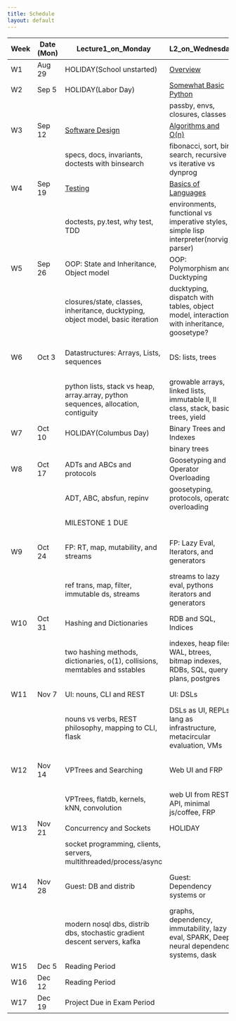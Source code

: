 ```yaml
---
title: Schedule
layout: default
---
```


| Week | Date (Mon) | Lecture1_on_Monday                       | L2_on_Wednesday                          | Lab_on_Friday                            | HW_Information                           | Project_Information                      |
| ---- | ---------- | ---------------------------------------- | ---------------------------------------- | ---------------------------------------- | ---------------------------------------- | ---------------------------------------- |
| W1   | Aug 29     | HOLIDAY(School unstarted)                | [Overview](https://github.com/iacs-cs207/cs207-2016/blob/master/lectures/introduction.pdf)        |     [git and basic python](https://github.com/iacs-cs207/cs207-2016/blob/master/labs/lab1)                                     |    [HW1](https://goo.gl/forms/JOSiIPl3imlT44wL2)                                      |                                          |
| W2   | Sep 5      | HOLIDAY(Labor Day)                       | [Somewhat Basic Python](https://github.com/iacs-cs207/cs207-2016/blob/master/lectures/BasicPythonAndEnvironments.ipynb)                    | [Decorators+closures](https://github.com/iacs-cs207/cs207-2016/blob/master/labs/lab2.ipynb)                      | [closures](https://github.com/iacs-cs207/cs207-2016/blob/master/homeworks/distribute_hw2.ipynb)                      | Form Groups                              |
|      |            |                                          | passby, envs, closures, classes          |                                          |                                          |                                          |
| W3   | Sep 12     | [Software Design](https://github.com/iacs-cs207/cs207-2016/blob/master/lectures/SoftwareDesign.ipynb)                          | [Algorithms and O(n)](https://github.com/iacs-cs207/cs207-2016/blob/master/lectures/Algorithms.ipynb)                      | [Fib](https://github.com/iacs-cs207/cs207-2016/blob/master/labs/lab3.ipynb)                                      | [Fib+Decorators](https://github.com/iacs-cs207/cs207-2016/blob/master/homeworks/distribute_hw3.ipynb)                           | Form Groups                              |
|      |            | specs, docs, invariants, doctests with binsearch | fibonacci, sort, bin search, recursive vs iterative vs dynprog |                                          |                                          |                                          |
| W4   | Sep 19     | [Testing](https://github.com/iacs-cs207/cs207-2016/blob/master/lectures/IITesting.ipynb)                  | [Basics of Languages](https://github.com/iacs-cs207/cs207-2016/blob/master/lectures/Languages.ipynb)                          | [Travis and Coveralls](https://github.com/iacs-cs207/cs207-2016/blob/master/labs/lab4.ipynb)                              | [tests and CI](https://github.com/iacs-cs207/cs207-2016/blob/master/homeworks/hw4.ipynb)                      |                                          |
|      |            | doctests, py.test, why test, TDD  | environments, functional vs imperative styles, a simple lisp interpreter(norvig parser) | tests and CI and package     | tests and CI and package                    |                                          |
| W5   | Sep 26     | OOP: State and Inheritance, Object model | OOP: Polymorphism and Ducktyping         | Python properties or javascript objects  | Light curves OOP hw                      | tested TS Class                          |
|      |            | closures/state, classes, inheritance, ducktyping, object model, basic iteration | ducktyping, dispatch with tables, object model, interaction with inheritance, goosetype? |                                          |                                          |                                          |
| W6   | Oct 3      | Datastructures: Arrays, Lists, sequences | DS: lists, trees                         | Tree parsing and Heaps start             | LL setitem + heaps implem: delete and heapify | TS class with contiguous data(numpy)     |
|      |            | python lists, stack vs heap, array.array, python sequences, allocation, contiguity | growable arrays, linked lists, immutable ll, ll class, stack, basic trees, yield |                                          |                                          |                                          |
| W7   | Oct 10     | HOLIDAY(Columbus Day)                    | Binary Trees and Indexes                 | Balancing or indexing.                   | Augmented BST                            | index for standardized values            |
|      |            |                                          | binary trees                             |                                          |                                          |                                          |
| W8   | Oct 17     | ADTs and ABCs and protocols              | Goosetyping and Operator Overloading     | Environment ADT                          | Env with different implementations       | OOP for time series                      |
|      |            | ADT, ABC, absfun, repinv                 | goosetyping, protocols, operator overloading |                                          |                                          |                                          |
|      |            | MILESTONE 1 DUE                          |                                          |                                          |                                          | MILESTONE1(W1-8)                         |
| W9   | Oct 24     | FP: RT, map, mutability, and streams     | FP: Lazy Eval, Iterators, and generators | immutable BST                            | online anomaly detection, writing immutable BST | add lazy eval, functional ops on time series, synthetic |
|      |            | ref trans, map, filter, immutable ds, streams | streams to lazy eval, pythons iterators and generators |                                          |                                          |                                          |
| W10  | Oct 31     | Hashing and Dictionaries                 | RDB and SQL, Indices                     | Factor Index in sqlite                   | Factor Index with Bloom filter and persistence | make metadata index                      |
|      |            | two hashing methods, dictionaries, o(1), collisions, memtables and sstables | indexes, heap files, WAL, btrees, bitmap indexes, RDBs, SQL, query plans, postgres |                                          |                                          |                                          |
| W11  | Nov 7      | UI: nouns, CLI and REST                  | UI: DSLs                                 | Lispy DSL                                | Lispy DSL for index                      | in-process REPL for dbase                |
|      |            | nouns vs verbs, REST philosophy, mapping to CLI, flask | DSLs as UI, REPLs, lang as infrastructure, metacircular evaluation, VMs |                                          |                                          |                                          |
| W12  | Nov 14     | VPTrees and Searching                    | Web UI and FRP                           | Devops Lab, makefiles, dependency systems | None                                     | REST API for DBASE, connects in process  |
|      |            | VPTrees, flatdb, kernels, kNN, convolution | web UI from REST API, minimal js/coffee, FRP |                                          |                                          |                                          |
| W13  | Nov 21     | Concurrency and Sockets                  | HOLIDAY                                  |                                          | None                                     | socket server for dbase                  |
|      |            | socket programming, clients, servers, multithreaded/process/async |                                          |                                          |                                          |                                          |
| W14  | Nov 28     | Guest: DB and distrib                    | Guest: Dependency systems or             | Amazon Lab, postgres, web, microservices, Heroku | None                                     | develop sim search, web UI               |
|      |            | modern nosql dbs, distrib dbs, stochastic gradient descent servers, kafka | graphs, dependency, immutability, lazy eval, SPARK, Deep neural dependency systems, dask |                                          |                                          |                                          |
| W15  | Dec 5      | Reading Period                           |                                          |                                          |                                          |                                          |
| W16  | Dec 12     | Reading Period                           |                                          | Exam period begins                       |                                          |                                          |
| W17  | Dec 19     | Project Due in Exam Period               |                                          |                                          |                                          |                                          |
